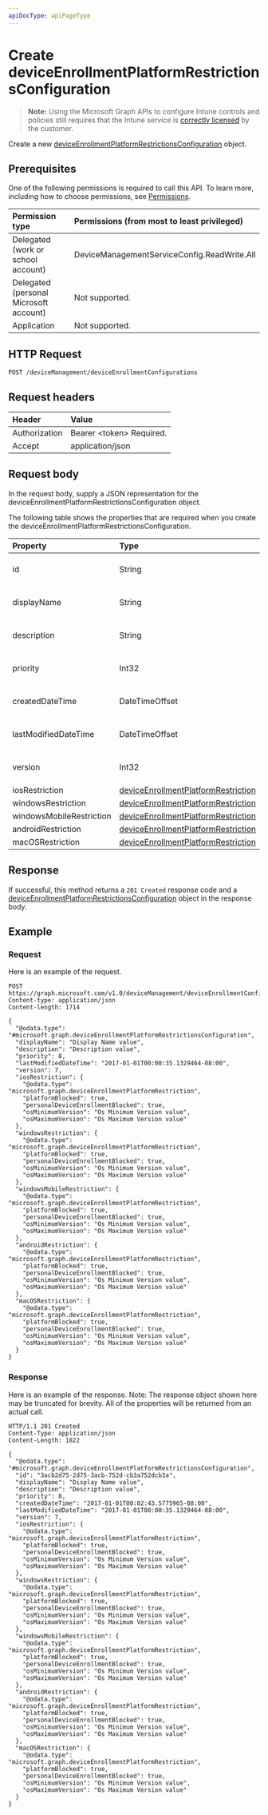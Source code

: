 ```yaml
---
apiDocType: apiPageType
---
```

# Create deviceEnrollmentPlatformRestrictionsConfiguration

> **Note:** Using the Microsoft Graph APIs to configure Intune controls and policies still requires that the Intune service is [correctly licensed](https://go.microsoft.com/fwlink/?linkid=839381) by the customer.

Create a new [deviceEnrollmentPlatformRestrictionsConfiguration](../resources/intune_onboarding_deviceenrollmentplatformrestrictionsconfiguration.md) object.
## Prerequisites
One of the following permissions is required to call this API. To learn more, including how to choose permissions, see [Permissions](../../../concepts/permissions_reference.md).

|Permission type|Permissions (from most to least privileged)|
|:---|:---|
|Delegated (work or school account)|DeviceManagementServiceConfig.ReadWrite.All|
|Delegated (personal Microsoft account)|Not supported.|
|Application|Not supported.|

## HTTP Request
<!-- {
  "blockType": "ignored"
}
-->
``` http
POST /deviceManagement/deviceEnrollmentConfigurations
```

## Request headers
|Header|Value|
|:---|:---|
|Authorization|Bearer &lt;token&gt; Required.|
|Accept|application/json|

## Request body
In the request body, supply a JSON representation for the deviceEnrollmentPlatformRestrictionsConfiguration object.

The following table shows the properties that are required when you create the deviceEnrollmentPlatformRestrictionsConfiguration.

|Property|Type|Description|
|:---|:---|:---|
|id|String|Not yet documented Inherited from [deviceEnrollmentConfiguration](../resources/intune_onboarding_deviceenrollmentconfiguration.md)|
|displayName|String|Not yet documented Inherited from [deviceEnrollmentConfiguration](../resources/intune_onboarding_deviceenrollmentconfiguration.md)|
|description|String|Not yet documented Inherited from [deviceEnrollmentConfiguration](../resources/intune_onboarding_deviceenrollmentconfiguration.md)|
|priority|Int32|Not yet documented Inherited from [deviceEnrollmentConfiguration](../resources/intune_onboarding_deviceenrollmentconfiguration.md)|
|createdDateTime|DateTimeOffset|Not yet documented Inherited from [deviceEnrollmentConfiguration](../resources/intune_onboarding_deviceenrollmentconfiguration.md)|
|lastModifiedDateTime|DateTimeOffset|Not yet documented Inherited from [deviceEnrollmentConfiguration](../resources/intune_onboarding_deviceenrollmentconfiguration.md)|
|version|Int32|Not yet documented Inherited from [deviceEnrollmentConfiguration](../resources/intune_onboarding_deviceenrollmentconfiguration.md)|
|iosRestriction|[deviceEnrollmentPlatformRestriction](../resources/intune_onboarding_deviceenrollmentplatformrestriction.md)|Not yet documented|
|windowsRestriction|[deviceEnrollmentPlatformRestriction](../resources/intune_onboarding_deviceenrollmentplatformrestriction.md)|Not yet documented|
|windowsMobileRestriction|[deviceEnrollmentPlatformRestriction](../resources/intune_onboarding_deviceenrollmentplatformrestriction.md)|Not yet documented|
|androidRestriction|[deviceEnrollmentPlatformRestriction](../resources/intune_onboarding_deviceenrollmentplatformrestriction.md)|Not yet documented|
|macOSRestriction|[deviceEnrollmentPlatformRestriction](../resources/intune_onboarding_deviceenrollmentplatformrestriction.md)|Not yet documented|



## Response
If successful, this method returns a `201 Created` response code and a [deviceEnrollmentPlatformRestrictionsConfiguration](../resources/intune_onboarding_deviceenrollmentplatformrestrictionsconfiguration.md) object in the response body.

## Example
### Request
Here is an example of the request.
``` http
POST https://graph.microsoft.com/v1.0/deviceManagement/deviceEnrollmentConfigurations
Content-type: application/json
Content-length: 1714

{
  "@odata.type": "#microsoft.graph.deviceEnrollmentPlatformRestrictionsConfiguration",
  "displayName": "Display Name value",
  "description": "Description value",
  "priority": 8,
  "lastModifiedDateTime": "2017-01-01T00:00:35.1329464-08:00",
  "version": 7,
  "iosRestriction": {
    "@odata.type": "microsoft.graph.deviceEnrollmentPlatformRestriction",
    "platformBlocked": true,
    "personalDeviceEnrollmentBlocked": true,
    "osMinimumVersion": "Os Minimum Version value",
    "osMaximumVersion": "Os Maximum Version value"
  },
  "windowsRestriction": {
    "@odata.type": "microsoft.graph.deviceEnrollmentPlatformRestriction",
    "platformBlocked": true,
    "personalDeviceEnrollmentBlocked": true,
    "osMinimumVersion": "Os Minimum Version value",
    "osMaximumVersion": "Os Maximum Version value"
  },
  "windowsMobileRestriction": {
    "@odata.type": "microsoft.graph.deviceEnrollmentPlatformRestriction",
    "platformBlocked": true,
    "personalDeviceEnrollmentBlocked": true,
    "osMinimumVersion": "Os Minimum Version value",
    "osMaximumVersion": "Os Maximum Version value"
  },
  "androidRestriction": {
    "@odata.type": "microsoft.graph.deviceEnrollmentPlatformRestriction",
    "platformBlocked": true,
    "personalDeviceEnrollmentBlocked": true,
    "osMinimumVersion": "Os Minimum Version value",
    "osMaximumVersion": "Os Maximum Version value"
  },
  "macOSRestriction": {
    "@odata.type": "microsoft.graph.deviceEnrollmentPlatformRestriction",
    "platformBlocked": true,
    "personalDeviceEnrollmentBlocked": true,
    "osMinimumVersion": "Os Minimum Version value",
    "osMaximumVersion": "Os Maximum Version value"
  }
}
```

### Response
Here is an example of the response. Note: The response object shown here may be truncated for brevity. All of the properties will be returned from an actual call.
``` http
HTTP/1.1 201 Created
Content-Type: application/json
Content-Length: 1822

{
  "@odata.type": "#microsoft.graph.deviceEnrollmentPlatformRestrictionsConfiguration",
  "id": "3acb2d75-2d75-3acb-752d-cb3a752dcb3a",
  "displayName": "Display Name value",
  "description": "Description value",
  "priority": 8,
  "createdDateTime": "2017-01-01T00:02:43.5775965-08:00",
  "lastModifiedDateTime": "2017-01-01T00:00:35.1329464-08:00",
  "version": 7,
  "iosRestriction": {
    "@odata.type": "microsoft.graph.deviceEnrollmentPlatformRestriction",
    "platformBlocked": true,
    "personalDeviceEnrollmentBlocked": true,
    "osMinimumVersion": "Os Minimum Version value",
    "osMaximumVersion": "Os Maximum Version value"
  },
  "windowsRestriction": {
    "@odata.type": "microsoft.graph.deviceEnrollmentPlatformRestriction",
    "platformBlocked": true,
    "personalDeviceEnrollmentBlocked": true,
    "osMinimumVersion": "Os Minimum Version value",
    "osMaximumVersion": "Os Maximum Version value"
  },
  "windowsMobileRestriction": {
    "@odata.type": "microsoft.graph.deviceEnrollmentPlatformRestriction",
    "platformBlocked": true,
    "personalDeviceEnrollmentBlocked": true,
    "osMinimumVersion": "Os Minimum Version value",
    "osMaximumVersion": "Os Maximum Version value"
  },
  "androidRestriction": {
    "@odata.type": "microsoft.graph.deviceEnrollmentPlatformRestriction",
    "platformBlocked": true,
    "personalDeviceEnrollmentBlocked": true,
    "osMinimumVersion": "Os Minimum Version value",
    "osMaximumVersion": "Os Maximum Version value"
  },
  "macOSRestriction": {
    "@odata.type": "microsoft.graph.deviceEnrollmentPlatformRestriction",
    "platformBlocked": true,
    "personalDeviceEnrollmentBlocked": true,
    "osMinimumVersion": "Os Minimum Version value",
    "osMaximumVersion": "Os Maximum Version value"
  }
}
```



